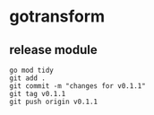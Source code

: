 # gotransform

## release module
    go mod tidy   
    git add .
    git commit -m "changes for v0.1.1"
    git tag v0.1.1
    git push origin v0.1.1
    